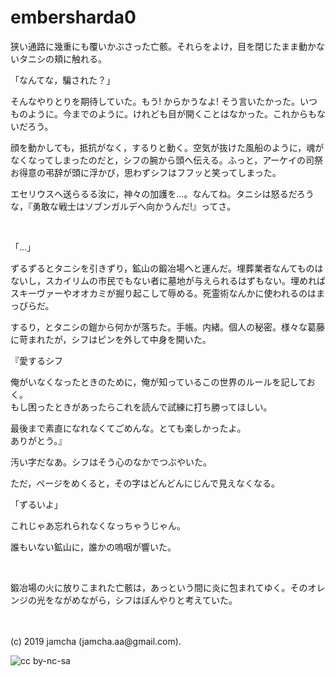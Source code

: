 

# embersharda0

狭い通路に幾重にも覆いかぶさった亡骸。それらをよけ，目を閉じたまま動かないタニシの頬に触れる。

「なんてな，騙された？」

そんなやりとりを期待していた。もう! からかうなよ! そう言いたかった。いつものように。今までのように。けれども目が開くことはなかった。これからもないだろう。

顔を動かしても，抵抗がなく，するりと動く。空気が抜けた風船のように，魂がなくなってしまったのだと，シフの腕から頭へ伝える。ふっと，アーケイの司祭お得意の弔辞が頭に浮かび，思わずシフはフフッと笑ってしまった。

エセリウスへ送らるる汝に，神々の加護を…。なんてね。タニシは怒るだろうな，『勇敢な戦士はソブンガルデへ向かうんだ!』ってさ。

<br>

「…」

ずるずるとタニシを引きずり，鉱山の鍛冶場へと運んだ。埋葬業者なんてものはないし，スカイリムの市民でもない者に墓地が与えられるはずもない。埋めればスキーヴァーやオオカミが掘り起こして辱める。死霊術なんかに使われるのはまっぴらだ。

するり，とタニシの鎧から何かが落ちた。手帳。内緒。個人の秘密。様々な葛藤に苛まれたが，シフはピンを外して中身を開いた。

『愛するシフ

俺がいなくなったときのために，俺が知っているこの世界のルールを記しておく。  
もし困ったときがあったらこれを読んで試練に打ち勝ってほしい。

最後まで素直になれなくてごめんな。とても楽しかったよ。  
ありがとう。』

汚い字だなあ。シフはそう心のなかでつぶやいた。

ただ，ページをめくると，その字はどんどんにじんで見えなくなる。

「ずるいよ」

これじゃあ忘れられなくなっちゃうじゃん。

誰もいない鉱山に，誰かの嗚咽が響いた。

<br>

鍛冶場の火に放りこまれた亡骸は，あっという間に炎に包まれてゆく。そのオレンジの光をながめながら，シフはぼんやりと考えていた。

<br>
<br>
(c) 2019 jamcha (jamcha.aa@gmail.com).

![cc by-nc-sa](https://i.creativecommons.org/l/by-nc-sa/4.0/88x31.png)

